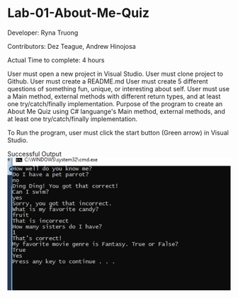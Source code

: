 # Lab-01-About-Me-Quiz

Developer: Ryna Truong

Contributors: Dez Teague, Andrew Hinojosa

Actual Time to complete: 4 hours

User must open a new project in Visual Studio.
User must clone project to Github.
User must create a README.md 
User must create 5 different questions of something fun, unique, or interesting about self.
User must use a Main method, external methods with different return types, and at least one try/catch/finally implementation.
Purpose of the program to create an About Me Quiz using C# languange's Main method, external methods, and at least one try/catch/finally implementation.

To Run the program, user must click the start button (Green arrow) in Visual Studio.

Successful Output
![About Me Quiz](https://github.com/rynnnaa/Lab-01-About-Me-Quiz/blob/master/assets/Solution%20Capture.PNG)


